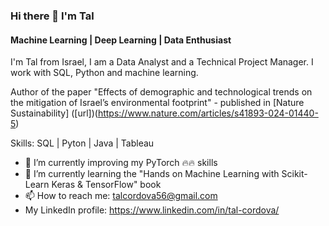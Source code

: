 ### Hi there 👋 I'm Tal
#### Machine Learning | Deep Learning | Data Enthusiast
I'm Tal from Israel, I am a Data Analyst and a Technical Project Manager.
I work with SQL, Python and machine learning.

Author of the paper "Effects of demographic and technological trends on the mitigation of Israel’s environmental footprint" - published in [Nature Sustainability] ([url])(https://www.nature.com/articles/s41893-024-01440-5)

Skills: SQL | Pyton | Java | Tableau

- 🔭 I’m currently improving my PyTorch 🔥🔥 skills
- 🌱 I’m currently learning the "Hands on Machine Learning with Scikit-Learn Keras & TensorFlow" book
- 📫 How to reach me: talcordova56@gmail.com
- My LinkedIn profile: https://www.linkedin.com/in/tal-cordova/
<!--
**TalCordova/TalCordova** is a ✨ _special_ ✨ repository because its `README.md` (this file) appears on your GitHub profile.

Here are some ideas to get you started:


- 🌱 I’m currently learning ...
- 👯 I’m looking to collaborate on ...
- 🤔 I’m looking for help with ...
- 💬 Ask me about ...
- 📫 How to reach me: ...
- 😄 Pronouns: ...
- ⚡ Fun fact: ...
-->
